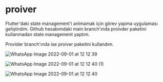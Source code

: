 # proiver

Flutter'daki state management'i anlmamak için görev yapma uygulaması geliştirdim.
Github hesabımdaki main branch'ında proivder paketini kullanmadan state management yaptım. 

Provider branch'ında ise proiver paketini kullandım.

![WhatsApp Image 2022-09-01 at 12 12 39](https://user-images.githubusercontent.com/99680265/187879245-0d6be38c-22a8-4cf0-8d52-d0d0dd658005.jpeg)


![WhatsApp Image 2022-09-01 at 12 12 40 (1)](https://user-images.githubusercontent.com/99680265/187879316-ff3b9d3f-2693-4cf0-ade9-382a25c0b2c7.jpeg)


![WhatsApp Image 2022-09-01 at 12 12 40](https://user-images.githubusercontent.com/99680265/187879361-8d749cc4-6f2b-4cf0-82a1-37886d4b18d9.jpeg)
